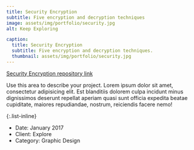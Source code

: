 ```yaml
---
title: Security Encryption
subtitle: Five encryption and decryption techniques
image: assets/img/portfolio/security.jpg
alt: Keep Exploring

caption:
  title: Security Encryption
  subtitle: Five encryption and decryption techniques.
  thumbnail: assets/img/portfolio/security.jpg
---
```

[Security Encryption repository link](https://github.com/LauraaMolinaa/security-project)

Use this area to describe your project. Lorem ipsum dolor sit amet, consectetur adipisicing elit. Est blanditiis dolorem culpa incidunt minus dignissimos deserunt repellat aperiam quasi sunt officia expedita beatae cupiditate, maiores repudiandae, nostrum, reiciendis facere nemo!

{:.list-inline}
- Date: January 2017
- Client: Explore
- Category: Graphic Design


